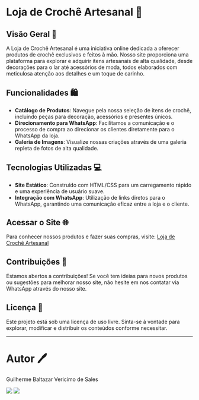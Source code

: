 # Loja de Crochê Artesanal 🧶

## Visão Geral 🌟
A Loja de Crochê Artesanal é uma iniciativa online dedicada a oferecer produtos de crochê exclusivos e feitos à mão. Nosso site proporciona uma plataforma para explorar e adquirir itens artesanais de alta qualidade, desde decorações para o lar até acessórios de moda, todos elaborados com meticulosa atenção aos detalhes e um toque de carinho.

## Funcionalidades 🛍️
- **Catálogo de Produtos**: Navegue pela nossa seleção de itens de crochê, incluindo peças para decoração, acessórios e presentes únicos.
- **Direcionamento para WhatsApp**: Facilitamos a comunicação e o processo de compra ao direcionar os clientes diretamente para o WhatsApp da loja.
- **Galeria de Imagens**: Visualize nossas criações através de uma galeria repleta de fotos de alta qualidade.

## Tecnologias Utilizadas 💻
- **Site Estático**: Construído com HTML/CSS para um carregamento rápido e uma experiência de usuário suave.
- **Integração com WhatsApp**: Utilização de links diretos para o WhatsApp, garantindo uma comunicação eficaz entre a loja e o cliente.

## Acessar o Site 🌐
Para conhecer nossos produtos e fazer suas compras, visite: [Loja de Crochê Artesanal](#)

## Contribuições 🤝
Estamos abertos a contribuições! Se você tem ideias para novos produtos ou sugestões para melhorar nosso site, não hesite em nos contatar via WhatsApp através do nosso site.

## Licença 📜
Este projeto está sob uma licença de uso livre. Sinta-se à vontade para explorar, modificar e distribuir os conteúdos conforme necessitar.

---

# Autor 🖊️
Guilherme Baltazar Vericimo de Sales

<a href="https://www.linkedin.com/in/guilherme-baltazar-0028361a1" target="_blank"><img src="https://img.shields.io/badge/-LinkedIn-%230077B5?style=for-the-badge&logo=linkedin&logoColor=white" target="_blank"></a> 
<a href="https://instagram.com/yguilhermeb" target="_blank"><img src="https://img.shields.io/badge/-Instagram-%23E4405F?style=for-the-badge&logo=instagram&logoColor=white" target="_blank"></a> 

